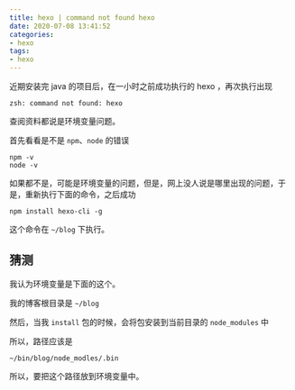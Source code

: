 ```yaml
---
title: hexo | command not found hexo
date: 2020-07-08 13:41:52
categories:
- hexo
tags:
- hexo
---
```

近期安装完 java 的项目后，在一小时之前成功执行的 hexo ，再次执行出现

	zsh: command not found: hexo

查阅资料都说是环境变量问题。

<!-- more -->

首先看看是不是 `npm`、`node` 的错误

	npm -v
	node -v

如果都不是，可能是环境变量的问题，但是，网上没人说是哪里出现的问题，于是，重新执行下面的命令，之后成功

	npm install hexo-cli -g

这个命令在 `~/blog` 下执行。

## 猜测

我认为环境变量是下面的这个。

我的博客根目录是 `~/blog`

然后，当我 `install` 包的时候，会将包安装到当前目录的 `node_modules` 中

所以，路径应该是

	~/bin/blog/node_modles/.bin

所以，要把这个路径放到环境变量中。